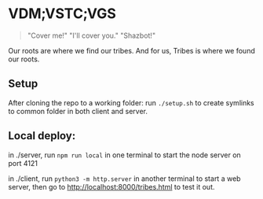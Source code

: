 # VDM;VSTC;VGS
> "Cover me!"
> "I'll cover you."
> "Shazbot!"

Our roots are where we find our tribes. And for us, Tribes is where we found our roots.


## Setup
After cloning the repo to a working folder:
run `./setup.sh` to create symlinks to common folder in both client and server.

## Local deploy:
in ./server, run `npm run local` in one terminal to start the node server on port 4121

in ./client, run `python3 -m http.server` in another terminal to start a web server, then go to [http://localhost:8000/tribes.html](http://localhost:8000/tribes.html) to test it out.